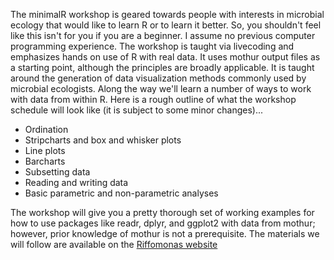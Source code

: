 <p>The minimalR
workshop is geared towards people with interests in microbial ecology
that would like to learn R or to learn it better. So, you shouldn't feel
like this isn't for you if you are a beginner. I assume no previous
computer programming experience. The workshop is taught via livecoding and
emphasizes hands on use of R with real data. It uses mothur output files as a starting point, although the principles are broadly applicable. It is taught around the
generation of data visualization methods commonly used by microbial
ecologists. Along the way we'll learn a number of ways to work with
data from within R. Here is a rough outline of what the workshop
schedule will look like (it is subject to some minor changes)...</p>

<ul>
  <li>Ordination</li>
  <li>Stripcharts and box and whisker plots</li>
  <li>Line plots</li>
  <li>Barcharts</li>
  <li>Subsetting data</li>
  <li>Reading and writing data</li>
  <li>Basic parametric and non-parametric analyses</li>
</ul>

<p>The workshop will give you a pretty thorough set of working examples for
how to use packages like readr, dplyr, and ggplot2 with data from
mothur; however, prior knowledge of mothur is not a prerequisite. The
materials we will follow are available on the <a href="/minimalR">Riffomonas website</a></p>
